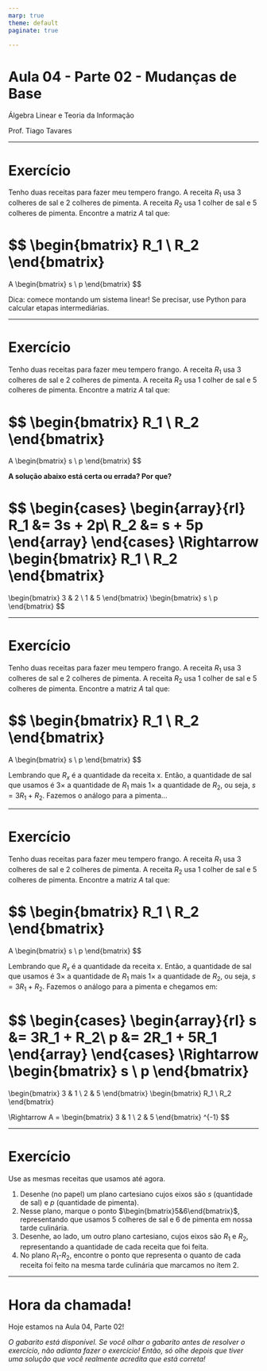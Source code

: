 ```yaml
---
marp: true
theme: default
paginate: true

---
```


# Aula 04 - Parte 02 - Mudanças de Base

Álgebra Linear e Teoria da Informação

Prof. Tiago Tavares

---

# Exercício

Tenho duas receitas para fazer meu tempero frango. A receita $R_1$ usa $3$ colheres de sal e $2$ colheres de pimenta. A receita $R_2$ usa $1$ colher de sal e $5$ colheres de pimenta. Encontre a matriz $A$ tal que:

$$
\begin{bmatrix}
R_1 \\
R_2
\end{bmatrix}
= 
A
\begin{bmatrix}
s \\
p
\end{bmatrix}
$$

Dica: comece montando um sistema linear! Se precisar, use Python para calcular etapas intermediárias.

---

# Exercício

Tenho duas receitas para fazer meu tempero frango. A receita $R_1$ usa $3$ colheres de sal e $2$ colheres de pimenta. A receita $R_2$ usa $1$ colher de sal e $5$ colheres de pimenta. Encontre a matriz $A$ tal que:

$$
\begin{bmatrix}
R_1 \\
R_2
\end{bmatrix}
= 
A
\begin{bmatrix}
s \\
p
\end{bmatrix}
$$

**A solução abaixo está certa ou errada? Por que?**

$$
\begin{cases}
\begin{array}{rl}
R_1 &= 3s + 2p\\
R_2 &= s + 5p
\end{array}
\end{cases}
\Rightarrow
\begin{bmatrix}
R_1 \\
R_2
\end{bmatrix}
= 
\begin{bmatrix}
3 & 2 \\ 1 & 5
\end{bmatrix}
\begin{bmatrix}
s \\
p
\end{bmatrix}
$$



---

# Exercício

Tenho duas receitas para fazer meu tempero frango. A receita $R_1$ usa $3$ colheres de sal e $2$ colheres de pimenta. A receita $R_2$ usa $1$ colher de sal e $5$ colheres de pimenta. Encontre a matriz $A$ tal que:

$$
\begin{bmatrix}
R_1 \\
R_2
\end{bmatrix}
= 
A
\begin{bmatrix}
s \\
p
\end{bmatrix}
$$

Lembrando que $R_x$ é a quantidade da receita x. Então, a quantidade de sal que usamos é $3 \times$ a quantidade de $R_1$ mais $1 \times$ a quantidade de $R_2$, ou seja, $s = 3 R_1 + R_2$. Fazemos o análogo para a pimenta...

---

# Exercício

Tenho duas receitas para fazer meu tempero frango. A receita $R_1$ usa $3$ colheres de sal e $2$ colheres de pimenta. A receita $R_2$ usa $1$ colher de sal e $5$ colheres de pimenta. Encontre a matriz $A$ tal que:

$$
\begin{bmatrix}
R_1 \\
R_2
\end{bmatrix}
= 
A
\begin{bmatrix}
s \\
p
\end{bmatrix}
$$

Lembrando que $R_x$ é a quantidade da receita x. Então, a quantidade de sal que usamos é $3 \times$ a quantidade de $R_1$ mais $1 \times$ a quantidade de $R_2$, ou seja, $s = 3 R_1 + R_2$. Fazemos o análogo para a pimenta e chegamos em:

$$
\begin{cases}
\begin{array}{rl}
s &= 3R_1 + R_2\\
p &= 2R_1 + 5R_1
\end{array}
\end{cases}
\Rightarrow
\begin{bmatrix}
s \\
p
\end{bmatrix}
= 
\begin{bmatrix}
3 & 1 \\ 2 & 5
\end{bmatrix}
\begin{bmatrix}
R_1 \\
R_2
\end{bmatrix}

\Rightarrow
A = 
\begin{bmatrix}
3 & 1 \\ 2 & 5
\end{bmatrix} ^{-1}
$$

---

# Exercício

Use as mesmas receitas que usamos até agora.

1. Desenhe (no papel) um plano cartesiano cujos eixos são $s$ (quantidade de sal) e $p$ (quantidade de pimenta).
1. Nesse plano, marque o ponto $\begin{bmatrix}5&6\end{bmatrix}$, representando que usamos 5 colheres de sal e 6 de pimenta em nossa tarde culinária.
1. Desenhe, ao lado, um outro plano cartesiano, cujos eixos são $R_1$ e $R_2$, representando a quantidade de cada receita que foi feita.
1. No plano $R_1$-$R_2$, encontre o ponto que representa o quanto de cada receita foi feito na mesma tarde culinária que marcamos no ítem 2.

---


# Hora da chamada!

Hoje estamos na Aula 04, Parte 02!

*O gabarito está disponível. Se você olhar o gabarito antes de resolver o exercício, não adianta fazer o exercício! Então, só olhe depois que tiver uma solução que você realmente acredita que está correta!*
